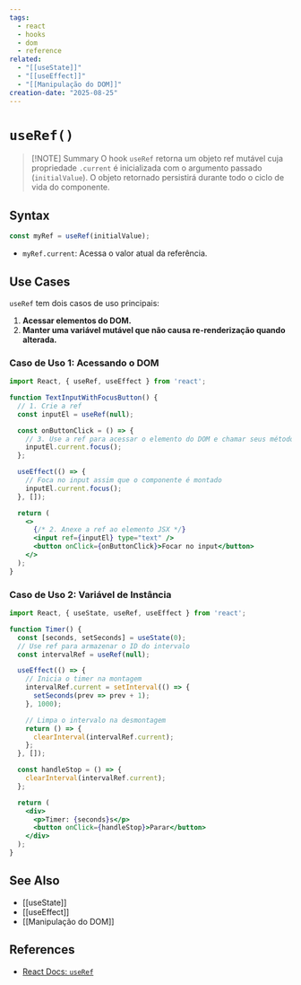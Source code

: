 ```yaml
---
tags:
  - react
  - hooks
  - dom
  - reference
related:
  - "[[useState]]"
  - "[[useEffect]]"
  - "[[Manipulação do DOM]]"
creation-date: "2025-08-25"
---
```


# `useRef()`

> [!NOTE] Summary
> O hook `useRef` retorna um objeto ref mutável cuja propriedade `.current` é inicializada com o argumento passado (`initialValue`). O objeto retornado persistirá durante todo o ciclo de vida do componente.

## Syntax

```javascript
const myRef = useRef(initialValue);
```

- `myRef.current`: Acessa o valor atual da referência.

## Use Cases

`useRef` tem dois casos de uso principais:

1.  **Acessar elementos do DOM.**
2.  **Manter uma variável mutável que não causa re-renderização quando alterada.**

### Caso de Uso 1: Acessando o DOM

```jsx
import React, { useRef, useEffect } from 'react';

function TextInputWithFocusButton() {
  // 1. Crie a ref
  const inputEl = useRef(null);

  const onButtonClick = () => {
    // 3. Use a ref para acessar o elemento do DOM e chamar seus métodos
    inputEl.current.focus();
  };

  useEffect(() => {
    // Foca no input assim que o componente é montado
    inputEl.current.focus();
  }, []);

  return (
    <>
      {/* 2. Anexe a ref ao elemento JSX */}
      <input ref={inputEl} type="text" />
      <button onClick={onButtonClick}>Focar no input</button>
    </>
  );
}
```

### Caso de Uso 2: Variável de Instância

```jsx
import React, { useState, useRef, useEffect } from 'react';

function Timer() {
  const [seconds, setSeconds] = useState(0);
  // Use ref para armazenar o ID do intervalo
  const intervalRef = useRef(null);

  useEffect(() => {
    // Inicia o timer na montagem
    intervalRef.current = setInterval(() => {
      setSeconds(prev => prev + 1);
    }, 1000);

    // Limpa o intervalo na desmontagem
    return () => {
      clearInterval(intervalRef.current);
    };
  }, []);

  const handleStop = () => {
    clearInterval(intervalRef.current);
  };

  return (
    <div>
      <p>Timer: {seconds}s</p>
      <button onClick={handleStop}>Parar</button>
    </div>
  );
}
```

## See Also

- [[useState]]
- [[useEffect]]
- [[Manipulação do DOM]]

## References

- [React Docs: `useRef`](https://react.dev/reference/react/useRef)